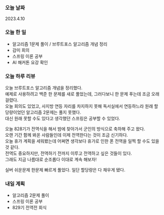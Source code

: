 ### 오늘 날짜
2023.4.10

### 오늘 한 일
* 알고리즘 1문제 풀이 / 브루트포스 알고리즘 개념 정리
* 감미 회의
* 스프링 이론 공부
* AI 해커톤 요강 확인

### 오늘 하루 리뷰
오늘 브루트포스 알고리즘 개념을 정리했다.  
예제로 사용하려고 백준 한 문제를 새로 풀었는데, 그러다보니 한 문제 푸는데 조금 오래 걸렸다.  
오늘 회의도 있었고, 사지방 연등 자리를 차지하지 못해 독서실에서 연등하느라 원래 할당량이었던 알고리즘 2문제는 풀지 못했다.  
대신 원래 못할 수도 있다고 생각했던 스프링은 공부할 수 있었다.

오늘 828기가 전역식을 해서 밤에 찾아가서 군인의 방식으로 축하해 주고 왔다.  
오랜 기간 함께 봐온 사람들인데 이제 전역한다는 것이 조금 신기하다.  
오늘 휴가 계획을 세워봤는데 어쩌면 생각보다 휴가로 인한 폰 전역을 일찍 할 수도 있을것 같다.  
전역도 중요하지만, 전역하기 전까지 이루고 전역하고 싶은 것들이 있다.  
그래도 지금 나름대로 순조롭다 이대로 계속 해보자!

실버 쉬운문제 한문제 빠르게 풀었다. 일단 할당량은 다 채우게 됐다.

### 내일 계획
* 알고리즘 2문제 풀이
* 스프링 이론 공부
* 829기 전역전 회식

